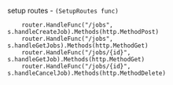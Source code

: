 


setup routes - ```(SetupRoutes func)```


```
	router.HandleFunc("/jobs", s.handleCreateJob).Methods(http.MethodPost)
	router.HandleFunc("/jobs", s.handleGetJobs).Methods(http.MethodGet)
	router.HandleFunc("/jobs/{id}", s.handleGetJob).Methods(http.MethodGet)
	router.HandleFunc("/jobs/{id}", s.handleCancelJob).Methods(http.MethodDelete)
```
